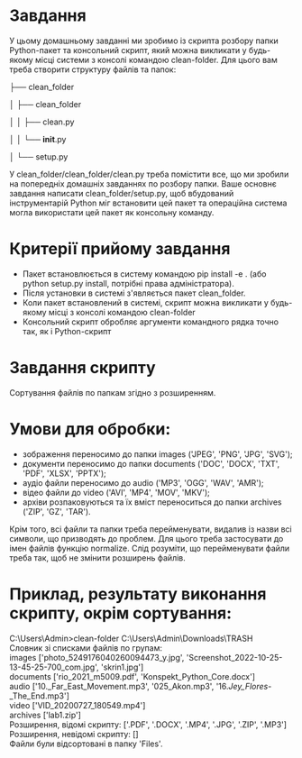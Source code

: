 # Завдання
У цьому домашньому завданні ми зробимо із скрипта розбору папки Python-пакет та консольний скрипт, який можна викликати у будь-якому місці системи з консолі командою clean-folder. Для цього вам треба створити структуру файлів та папок:

├── clean_folder  

│    ├── clean_folder   

│    │   ├── clean.py   

│    │   └── __init__.py   

│    └── setup.py   



У clean_folder/clean_folder/clean.py треба помістити все, що ми зробили на попередніх домашніх завданнях по розбору папки. Ваше основнє завдання написати clean_folder/setup.py, щоб вбудований інструментарій Python міг встановити цей пакет та операційна система могла використати цей пакет як консольну команду.

# Критерії прийому завдання
* Пакет встановлюється в систему командою pip install -e . (або python setup.py install, потрібні права адміністратора).
* Після установки в системі з'являється пакет clean_folder.
* Коли пакет встановлений в системі, скрипт можна викликати у будь-якому місці з консолі командою clean-folder
* Консольний скрипт обробляє аргументи командного рядка точно так, як і Python-скрипт


# Завдання скрипту
Сортування файлів по папкам згідно з розширенням.

# Умови для обробки:
* зображення переносимо до папки images ('JPEG', 'PNG', 'JPG', 'SVG');
* документи переносимо до папки documents ('DOC', 'DOCX', 'TXT', 'PDF', 'XLSX', 'PPTX');
* аудіо файли переносимо до audio ('MP3', 'OGG', 'WAV', 'AMR');
* відео файли до video ('AVI', 'MP4', 'MOV', 'MKV');
* архіви розпаковуються та їх вміст переноситься до папки archives ('ZIP', 'GZ', 'TAR'). 

Крім того, всі файли та папки треба перейменувати, видалив із назви всі символи, що призводять до проблем. Для цього треба застосувати до імен файлів функцію normalize. Слід розуміти, що перейменувати файли треба так, щоб не змінити розширень файлів.

# Приклад, результату виконання скрипту, окрім сортування:  
C:\Users\Admin>clean-folder C:\Users\Admin\Downloads\TRASH   
Словник зі списками файлів по групам:  
images ['photo_5249176040260094473_y.jpg', 'Screenshot_2022-10-25-13-45-25-700_com.jpg', 'skrin1.jpg']  
documents ['rio_2021_m5009.pdf', 'Konspekt_Python_Core.docx']  
audio ['10._Far_East_Movement.mp3', '025_Akon.mp3', '16._Jey_Flores_-_The_End.mp3']  
video ['VID_20200727_180549.mp4']  
archives ['lab1.zip']  
Розширення, відомі скрипту:     ['.PDF', '.DOCX', '.MP4', '.JPG', '.ZIP', '.MP3']  
Розширення, невідомі скрипту:   []  
Файли були відсортовані в папку 'Files'.  
